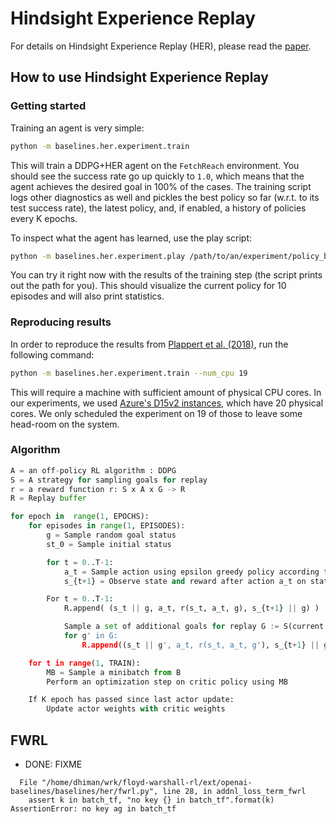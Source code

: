 # Hindsight Experience Replay
For details on Hindsight Experience Replay (HER), please read the [paper](https://arxiv.org/abs/1707.01495).

## How to use Hindsight Experience Replay

### Getting started
Training an agent is very simple:
```bash
python -m baselines.her.experiment.train
```
This will train a DDPG+HER agent on the `FetchReach` environment.
You should see the success rate go up quickly to `1.0`, which means that the agent achieves the
desired goal in 100% of the cases.
The training script logs other diagnostics as well and pickles the best policy so far (w.r.t. to its test success rate),
the latest policy, and, if enabled, a history of policies every K epochs.

To inspect what the agent has learned, use the play script:
```bash
python -m baselines.her.experiment.play /path/to/an/experiment/policy_best.pkl
```
You can try it right now with the results of the training step (the script prints out the path for you).
This should visualize the current policy for 10 episodes and will also print statistics.


### Reproducing results
In order to reproduce the results from [Plappert et al. (2018)](https://arxiv.org/abs/1802.09464), run the following command:
```bash
python -m baselines.her.experiment.train --num_cpu 19
```
This will require a machine with sufficient amount of physical CPU cores. In our experiments,
we used [Azure's D15v2 instances](https://docs.microsoft.com/en-us/azure/virtual-machines/linux/sizes),
which have 20 physical cores. We only scheduled the experiment on 19 of those to leave some head-room on the system.

### Algorithm

``` python
A = an off-policy RL algorithm : DDPG
S = A strategy for sampling goals for replay
r = a reward function r: S x A x G -> R
R = Replay buffer

for epoch in  range(1, EPOCHS):
    for episodes in range(1, EPISODES):
        g = Sample random goal status
        st_0 = Sample initial status

        for t = 0..T-1:
            a_t = Sample action using epsilon greedy policy according to actor policy
            s_{t+1} = Observe state and reward after action a_t on state s_t with goal g

        For t = 0..T-1:
            R.append( (s_t || g, a_t, r(s_t, a_t, g), s_{t+1} || g) )

            Sample a set of additional goals for replay G := S(current episode)
            for g' in G:
                R.append((s_t || g', a_t, r(s_t, a_t, g'), s_{t+1} || g') )

    for t in range(1, TRAIN):
        MB = Sample a minibatch from B
        Perform an optimization step on critic policy using MB

    If K epoch has passed since last actor update:
        Update actor weights with critic weights
```


## FWRL
* DONE: FIXME

```
  File "/home/dhiman/wrk/floyd-warshall-rl/ext/openai-baselines/baselines/her/fwrl.py", line 28, in addnl_loss_term_fwrl
    assert k in batch_tf, "no key {} in batch_tf".format(k)
AssertionError: no key ag in batch_tf
```
